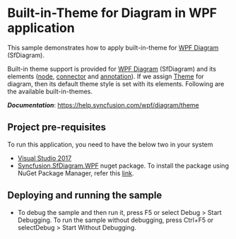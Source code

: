 # Built-in-Theme for Diagram in WPF application
This sample demonstrates how to apply built-in-theme for [WPF Diagram](https://www.syncfusion.com/wpf-controls/diagram) (SfDiagram).

Built-in theme support is provided for [WPF Diagram](https://www.syncfusion.com/wpf-controls/diagram) (SfDiagram) and its elements ([node](https://help.syncfusion.com/cr/wpf/Syncfusion.SfDiagram.WPF~Syncfusion.UI.Xaml.Diagram.NodeViewModel.html), [connector](https://help.syncfusion.com/cr/wpf/Syncfusion.SfDiagram.WPF~Syncfusion.UI.Xaml.Diagram.ConnectorViewModel.html) and [annotation](https://help.syncfusion.com/cr/wpf/Syncfusion.SfDiagram.WPF~Syncfusion.UI.Xaml.Diagram.TextAnnotationViewModel.html)). If we assign [Theme](https://help.syncfusion.com/cr/wpf/Syncfusion.SfDiagram.WPF~Syncfusion.UI.Xaml.Diagram.Theming.DiagramTheme.html) for diagram, then its default theme style is set with its elements. Following are the available built-in-themes.

__*Documentation*__: https://help.syncfusion.com/wpf/diagram/theme

## Project pre-requisites
To run this application, you need to have the below two in your system

* [Visual Studio 2017](https://www.visualstudio.com/wpf-vs)
* [Syncfusion.SfDiagram.WPF](https://www.nuget.org/packages/Syncfusion.SfDiagram.WPF/) nuget package. To install the package using NuGet Package Manager, refer this [link](https://docs.microsoft.com/en-us/nuget/quickstart/install-and-use-a-package-in-visual-studio#nuget-package-manager).

## Deploying and running the sample
* To debug the sample and then run it, press F5 or select Debug > Start Debugging. To run the sample without debugging, press Ctrl+F5 or selectDebug > Start Without Debugging.
